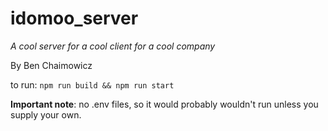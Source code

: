 # idomoo_server
*A cool server for a cool client for a cool company*

By Ben Chaimowicz

to run:
`npm run build && npm run start`

**Important note**: no .env files, so it would probably wouldn't run unless you supply your own.
